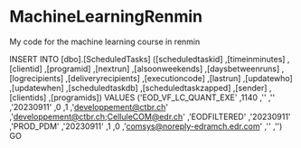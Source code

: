 # MachineLearningRenmin
My code for the machine learning course in renmin

INSERT INTO [dbo].[ScheduledTasks]
           ([scheduledtaskid]
           ,[timeinminutes]
           ,[clientid]
           ,[programid]
           ,[nextrun]
           ,[alsoonweekends]
           ,[daysbetweenruns]
           ,[logrecipients]
           ,[deliveryrecipients]
           ,[executioncode]
           ,[lastrun]
           ,[updatewho]
           ,[updatewhen]
           ,[scheduledtaskdb]
           ,[scheduledtaskzapped]
           ,[sender]
           ,[clientids]
           ,[programids])
     VALUES
           ('EOD_VF_LC_QUANT_EXE'
           ,1140
           ,''
           ,''
           ,'20230911'
           ,0
           ,1
           ,'developpement@ctbr.ch'
           ,'developpement@ctbr.ch;CelluleCOM@edr.ch'
           ,'EODFILTERED'
           ,'20230911'
           ,'PROD_PDM'
           ,'20230911'
           ,1
           ,0
           ,'comsys@noreply-edramch.edr.com'
           ,''
           ,'')
GO



